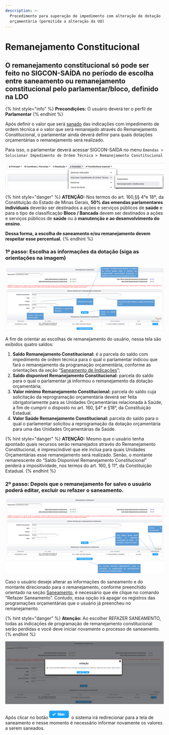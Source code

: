 ```yaml
---
description: >-
  Procedimento para superação de impedimento com alteração de dotação
  orçamentária (permitida a alteração da UO)
---
```


# Remanejamento Constitucional

## O remanejamento constitucional só pode ser feito no SIGCON-SAÍDA no período de escolha entre saneamento ou remanejamento constitucional pelo parlamentar/bloco, definido na LDO

{% hint style="info" %}
**Precondições:** O usuário deverá ter o perfil de **Parlamentar**
{% endhint %}

Após definir o valor que será [sanado](saneamento.md) das indicações com impedimento de ordem técnica e o valor que será remanejado através do Remanejamento Constitucional, o parlamentar ainda deverá definir para quais dotações orçamentárias o remanejamento será realizado.&#x20;

Para isso, o parlamentar deverá acessar SIGCON-SAÍDA no menu `Emendas > Solucionar Impedimento de Ordem Técnica > Remanejamento Constitucional`

![](<../../.gitbook/assets/image (709).png>)

{% hint style="danger" %}
**ATENÇÃO:** Nos termos do art. 160,§§ 4°e 18º, da Constituição do Estado de Minas Gerais, **50% das emendas parlamentares individuais** deverão ser destinados a ações e serviços públicos de **saúde** e para o tipo de classificação **Bloco / Bancada** devem ser destinados a ações e serviços públicos de **saúde** ou à **manutenção e ao desenvolvimento do ensino**.&#x20;

**Dessa forma, a escolha de saneamento e/ou remanejamento devem respeitar esse percentual.**
{% endhint %}

### **1º passo: Escolha as informações da dotação (siga as orientações na imagem)**

![Tela de remanejamento constitucional](<../../.gitbook/assets/image (691).png>)

A fim de orientar as escolhas de remanejamento do usuário, nessa tela são exibidos quatro saldos:

1. **Saldo Remanejamento Constitucional:** é a parcela do saldo com impedimento de ordem técnica para o qual o parlamentar indicou que fará o remanejamento da programação orçamentária, conforme as orientações da seção “[Saneamento de Indicações](saneamento.md)”;
2. **Saldo disponível Remanejamento Constitucional:** parcela do saldo para o qual o parlamentar já informou o remanejamento da dotação orçamentária;
3. **Valor mínimo Remanejamento Constitucional:** parcela do saldo cuja solicitação da reprogramação orçamentária deverá ser feita obrigatoriamente para as Unidades Orçamentárias relacionada à Saúde, a fim de cumprir o disposto no art. 160, §4° e §18°, da Constituição Estadual. &#x20;
4. **Valor Saúde Remanejamento Constitucional:** parcela do saldo para o qual o parlamentar solicitou a reprogramação da dotação orçamentária para uma das Unidades Orçamentárias da Saúde.

{% hint style="danger" %}
**ATENÇÃO:** Mesmo que o usuário tenha apontado quais recursos serão remanejados através do Remanejamento Constitucional, é imprescindível que ele inclua para quais Unidades Orçamentárias esse remanejamento será realizado.  Senão,  o montante remanescente do “Saldo Disponível Remanejamento Constitucional” perderá a impositividade, nos termos do art. 160, § 11°, da Constituição Estadual.
{% endhint %}

### **2º passo: Depois que o remanejamento for salvo o usuário poderá editar, excluir ou refazer o saneamento.**

![Opções de edição do remanejamento](<../../.gitbook/assets/image (768).png>)

Caso o usuário deseje alterar as informações do saneamento e do montante direcionado para o remanejamento, conforme preenchido orientado na seção [Saneamento](saneamento.md), é necessário que ele clique no comando “Refazer Saneamento”. Contudo, essa opção irá apagar os registros das programações orçamentárias que o usuário já preencheu no remanejamento.

{% hint style="danger" %}
**Atenção:** Ao escolher REFAZER SANEAMENTO, todas as indicações de programação de remanejamento constitucional serão perdidas e você deve iniciar novamente o processo de saneamento.
{% endhint %}

![](<../../.gitbook/assets/image (753).png>)

Após clicar no botão<img src="../../.gitbook/assets/sim.png" alt="" data-size="original"> o sistema irá redirecionar para a tela de saneamento e nesse momento é necessário  informar novamente os valores a serem saneados.

